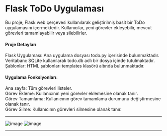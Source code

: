 <h1> Flask ToDo Uygulaması </h1>
Bu proje, Flask web çerçevesi kullanılarak geliştirilmiş basit bir ToDo uygulamasını içermektedir. Kullanıcılar, yeni görevler ekleyebilir, mevcut görevleri tamamlayabilir veya silebilirler.

<h4>Proje Detayları</h4>
Flask Uygulaması: Ana uygulama dosyası todo.py içerisinde bulunmaktadır.
<br>
Veritabanı: SQLite kullanılarak todo.db adlı bir dosya içinde tutulmaktadır.
<br>
Şablonlar: HTML şablonları templates klasörü altında bulunmaktadır.
<br>
<h4>Uygulama Fonksiyonları:</h4>
Ana sayfa: Tüm görevleri listeler.
<br>
Görev Ekleme: Kullanıcının yeni görevler eklemesine olanak tanır.
<br>
Görev Tamamlama: Kullanıcının görev tamamlama durumunu değiştirmesine olanak tanır.
<br>
Görev Silme: Kullanıcının görevleri silmesine olanak tanır.

-------------------------------
![image](https://github.com/hponline/TodoList/assets/143675421/4991d91d-35de-4615-be12-94ceedcc7669)
![image](https://github.com/hponline/TodoList/assets/143675421/71d7a896-ce15-4ea8-9ef8-6ea70a6d080e)
<hr>


